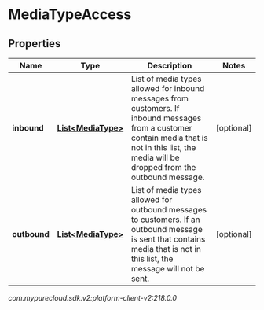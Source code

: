 # MediaTypeAccess


## Properties

| Name | Type | Description | Notes |
| ------------ | ------------- | ------------- | ------------- |
| **inbound** | [**List&lt;MediaType&gt;**](MediaType) | List of media types allowed for inbound messages from customers. If inbound messages from a customer contain media that is not in this list, the media will be dropped from the outbound message. |  [optional] |
| **outbound** | [**List&lt;MediaType&gt;**](MediaType) | List of media types allowed for outbound messages to customers. If an outbound message is sent that contains media that is not in this list, the message will not be sent. |  [optional] |




_com.mypurecloud.sdk.v2:platform-client-v2:218.0.0_
